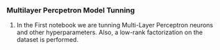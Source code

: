 ### Multilayer Percpetron Model Tunning
1) In the First notebook we are tunning Multi-Layer Perceptron neurons and other hyperparameters. Also, a low-rank factorization on the dataset is performed. 

